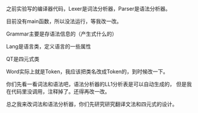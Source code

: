 之前实验写的编译器代码，Lexer是词法分析器，Parser是语法分析器。

目前没有main函数，所以没法运行，等我改一改。

Grammar主要是存语法信息的（产生式什么的）

Lang是语言类，定义语言的一些属性

QT是四元式类

Word实际上就是Token，我应该把类名改成Token的，到时候改一下。

你们先看一看词法和语法吧，语法分析器的LL1分析表是可以自动生成的，
但是我在代码里没调用，注释掉了。还得再改一改。

总之我来改词法和语法分析器，你们先研究研究翻译文法和四元式的设计。